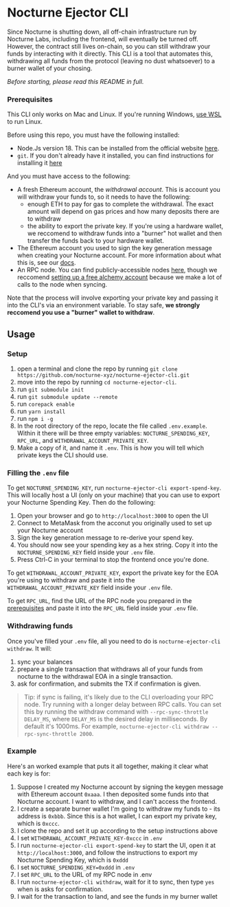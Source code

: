 # Nocturne Ejector CLI

Since Nocturne is shutting down, all off-chain infrastructure run by Nocturne Labs, including the frontend, will eventually be turned off. However, the contract still lives on-chain, so you can still withdraw your funds by interacting with it directly. This CLI is a tool that automates this, withdrawing all funds from the protocol (leaving no dust whatsoever) to a burner wallet of your chosing.

*Before starting, please read this README in full.*

### Prerequisites

This CLI only works on Mac and Linux. If you're running Windows, [use WSL](https://learn.microsoft.com/en-us/windows/wsl/install) to run Linux.

Before using this repo, you must have the following installed:
* Node.Js version 18. This can be installed from the official website [here](https://nodejs.org/en/download).
* `git`. If you don't already have it installed, you can find instructions for installing it [here](https://git-scm.com/book/en/v2/Getting-Started-Installing-Git)

And you must have access to the following:
* A fresh Ethereum account, the *withdrawal account*. This is account you will withdraw your funds to, so it needs to have the following:
	- enough ETH to pay for gas to complete the withdrawal. The exact amount will depend on gas prices and how many deposits there are to withdraw
	- the ability to export the private key. If you're using a hardware wallet, we reccomend to withdraw funds into a "burner" hot wallet and then transfer the funds back to your hardware wallet.
* The Ethereum account you used to sign the key generation message when creating your Nocturne account. For more information about what this is, see our [docs](https://nocturne-xyz.gitbook.io/nocturne/users/metamask-snap).
* An RPC node. You can find publicly-accessible nodes [here](https://ethereumnodes.com/), though we reccomend [setting up a free alchemy account](https://www.alchemy.com/overviews/private-rpc-endpoint) because we make a lot of calls to the node when syncing.

Note that the process will involve exporting your private key and passing it into the CLI's via an environment variable. To stay safe, **we strongly reccomend you use a "burner" wallet to withdraw**.

## Usage

### Setup

1. open a terminal and clone the repo by running `git clone https://github.com/nocturne-xyz/nocturne-ejector-cli.git`
2. move into the repo by running `cd nocturne-ejector-cli`.
1. run `git submodule init`
2. run `git submodule update --remote`
3. run `corepack enable`
4. run `yarn install`
5. run `npm i -g`
6. In the root directory of the repo, locate the file called `.env.example`. Within it there will be three empty variables: `NOCTURNE_SPENDING_KEY`, `RPC_URL`, and `WITHDRAWAL_ACCOUNT_PRIVATE_KEY`.
7. Make a copy of it, and name it `.env`. This is how you will tell which private keys the CLI should use.

### Filling the `.env` file

To get `NOCTURNE_SPENDING_KEY`, run `nocturne-ejector-cli export-spend-key`. This will locally host a UI (only on your machine) that you can use to export your Nocturne Spending Key. Then do the following:
1. Open your browser and go to `http://localhost:3000` to open the UI
2. Connect to MetaMask from the acconut you originally used to set up your Nocturne account
3. Sign the key generation message to re-derive your spend key.
4. You should now see your spending key as a hex string. Copy it into the `NOCTURNE_SPENDING_KEY` field inside your `.env` file.
5. Press Ctrl-C in your terminal to stop the frontend once you're done.

To get `WITHDRAWAL_ACCOUNT_PRIVATE_KEY`, export the private key for the EOA you're using to withdraw and paste it into the `WITHDRAWAL_ACCOUNT_PRIVATE_KEY` field inside your `.env` file.

To get `RPC_URL`, find the URL of the RPC node you prepared in the [prerequisites](#prerequisites) and paste it into the `RPC_URL` field inside your `.env` file.

### Withdrawing funds

Once you've filled your `.env` file, all you need to do is `nocturne-ejector-cli withdraw`. It will:
1. sync your balances
2. prepare a single transaction that withdraws all of your funds from nocturne to the withdrawal EOA in a single transaction.
3. ask for confirmation, and submits the TX if confirmation is given.

> Tip: if sync is failing, it's likely due to the CLI overloading your RPC node. Try running with a longer delay between RPC calls. You can set this by running the withdraw command with `--rpc-sync-throttle DELAY_MS`, where `DELAY_MS` is the desired delay in milliseconds. By default it's 1000ms. For example, `nocturne-ejector-cli withdraw --rpc-sync-throttle 2000`.


### Example

Here's an worked example that puts it all together, making it clear what each key is for:

1. Suppose I created my Nocturne account by signing the keygen message with Ethereum account `0xaaa`. I then deposited some funds into that Nocturne account. I want to withdraw, and I can't access the frontend.
2. I create a separate burner wallet I'm going to withdraw my funds to - its address is `0xbbb`. Since this is a hot wallet, I can export my private key, which is `0xccc`.
3. I clone the repo and set it up according to the setup instructions above
4. I set `WITHDRAWAL_ACCOUNT_PRIVATE_KEY-0xccc` in `.env`
5. I run `nocturne-ejector-cli export-spend-key` to start the UI, open it at `http://localhost:3000`, and follow the instructions to export my Nocturne Spending Key, which is `0xddd`
6. I set `NOCTURNE_SPENDING_KEY=0xddd` in `.env`
7. I set `RPC_URL` to the URL of my RPC node in .env
8. I run `nocturne-ejector-cli withdraw`, wait for it to sync, then type `yes` when is asks for confirmation.
9. I wait for the transaction to land, and see the funds in my burner wallet
